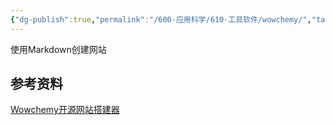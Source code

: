 ```yaml
---
{"dg-publish":true,"permalink":"/600-应用科学/610-工具软件/wowchemy/","tags":["Web/建站"],"noteIcon":""}
---
```



使用Markdown创建网站

## 参考资料
[Wowchemy开源网站搭建器](https://wowchemy.com/zh/)


